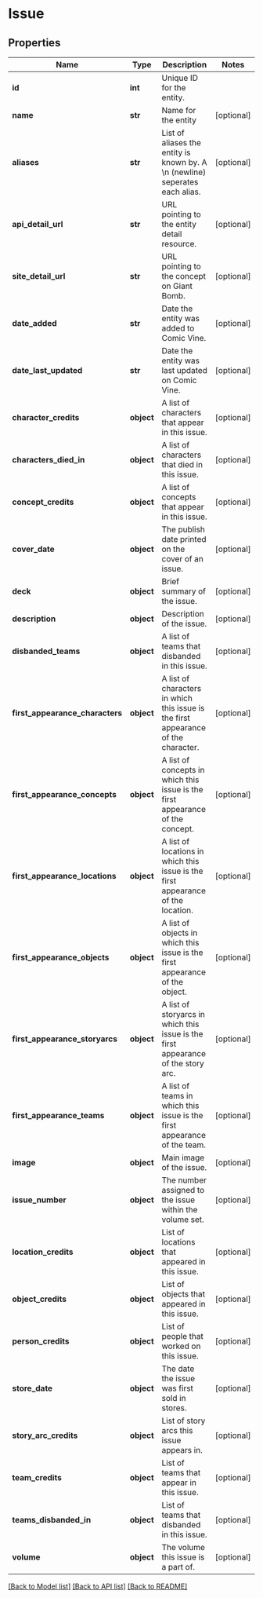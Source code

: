 # Issue

## Properties
Name | Type | Description | Notes
------------ | ------------- | ------------- | -------------
**id** | **int** | Unique ID for the entity. | 
**name** | **str** | Name for the entity | [optional] 
**aliases** | **str** | List of aliases the entity is known by. A \\n (newline) seperates each alias. | [optional] 
**api_detail_url** | **str** | URL pointing to the entity detail resource. | [optional] 
**site_detail_url** | **str** | URL pointing to the concept on Giant Bomb. | [optional] 
**date_added** | **str** | Date the entity was added to Comic Vine. | [optional] 
**date_last_updated** | **str** | Date the entity was last updated on Comic Vine. | [optional] 
**character_credits** | **object** | A list of characters that appear in this issue. | [optional] 
**characters_died_in** | **object** | A list of characters that died in this issue. | [optional] 
**concept_credits** | **object** | A list of concepts that appear in this issue. | [optional] 
**cover_date** | **object** | The publish date printed on the cover of an issue. | [optional] 
**deck** | **object** | Brief summary of the issue. | [optional] 
**description** | **object** | Description of the issue. | [optional] 
**disbanded_teams** | **object** | A list of teams that disbanded in this issue. | [optional] 
**first_appearance_characters** | **object** | A list of characters in which this issue is the first appearance of the character. | [optional] 
**first_appearance_concepts** | **object** | A list of concepts in which this issue is the first appearance of the concept. | [optional] 
**first_appearance_locations** | **object** | A list of locations in which this issue is the first appearance of the location. | [optional] 
**first_appearance_objects** | **object** | A list of objects in which this issue is the first appearance of the object. | [optional] 
**first_appearance_storyarcs** | **object** | A list of storyarcs in which this issue is the first appearance of the story arc. | [optional] 
**first_appearance_teams** | **object** | A list of teams in which this issue is the first appearance of the team. | [optional] 
**image** | **object** | Main image of the issue. | [optional] 
**issue_number** | **object** | The number assigned to the issue within the volume set. | [optional] 
**location_credits** | **object** | List of locations that appeared in this issue. | [optional] 
**object_credits** | **object** | List of objects that appeared in this issue. | [optional] 
**person_credits** | **object** | List of people that worked on this issue. | [optional] 
**store_date** | **object** | The date the issue was first sold in stores. | [optional] 
**story_arc_credits** | **object** | List of story arcs this issue appears in. | [optional] 
**team_credits** | **object** | List of teams that appear in this issue. | [optional] 
**teams_disbanded_in** | **object** | List of teams that disbanded in this issue. | [optional] 
**volume** | **object** | The volume this issue is a part of. | [optional] 

[[Back to Model list]](../README.md#documentation-for-models) [[Back to API list]](../README.md#documentation-for-api-endpoints) [[Back to README]](../README.md)


